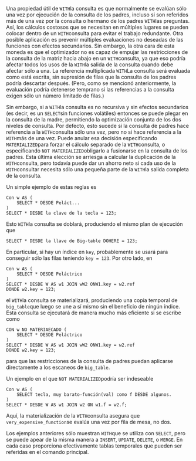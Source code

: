 Una propiedad útil de  `WITH`la consulta es que normalmente se evalúan sólo una vez por ejecución de la consulta de los padres, incluso si son referidos más de una vez por la  consulta o hermano de los padres  `WITH`las preguntas. Así, los cálculos costosos que se necesitan en múltiples lugares se pueden colocar dentro de un  `WITH`consulta para evitar el trabajo redundante. Otra posible aplicación es prevenir  múltiples evaluaciones no deseadas de las funciones con efectos  secundarios. Sin embargo, la otra cara de esta moneda es que el  optimizador no es capaz de empujar las restricciones de la consulta de  la matriz hacia abajo en un  `WITH`consulta, ya que eso podría afectar todos los usos de la  `WITH`la salida de la consulta cuando debe afectar sólo a una. La referencia multiplicada  `WITH`La consulta será evaluada como está escrita, sin supresión de filas que la consulta de los padres podría descartar después. (Pero, como se  mencionó anteriormente, la evaluación podría detenerse temprano si las  referencias a la consulta exigen sólo un número limitado de filas.)

Sin embargo, si a  `WITH`la consulta es no recursiva y sin efectos secundarios (es decir, es un  `SELECT`sin funciones volátiles) entonces se puede plegar en la consulta de la  madre, permitiendo la optimización conjunta de los dos niveles de  consulta. Por defecto, esto sucede si la consulta de padres hace  referencia a la  `WITH`consulta sólo una vez, pero no si hace referencia a la  `WITH`más de una vez. Puede anular esa decisión especificando  `MATERIALIZED`para forzar el cálculo separado de la  `WITH`consulta, o especificando  `NOT MATERIALIZED`obligarlo a fusionarse en la consulta de los padres. Esta última elección se arriesga a calcular la duplicación de la  `WITH`consulta, pero todavía puede dar un ahorro neto si cada uso de la  `WITH`consultar necesita sólo una pequeña parte de la  `WITH`la salida completa de la consulta.

Un simple ejemplo de estas reglas es

```
Con w AS (
    SELECT * DESDE Peláct...
)
SELECT * DESDE la clave de la tecla = 123;
```

Esto  `WITH`la consulta se doblará, produciendo el mismo plan de ejecución que

```
SELECT * DESDE la llave de Big-table DOHERE = 123;
```

En particular, si hay un índice en `key`, probablemente se usará para conseguir sólo las filas teniendo `key = 123`. Por otro lado, en

```
Con w AS (
    SELECT * DESDE Peláctrico
)
SELECT * DESDE W AS w1 JOIN wW2 ONW1.key = w2.ref
DONDE w2.key = 123;
```

el  `WITH`la consulta se materializará, produciendo una copia temporal de  `big_table`que luego se une a sí mismo sin el beneficio de ningún índice. Esta  consulta se ejecutará de manera mucho más eficiente si se escribe como

```
CON w NO MATERIAECADO (
    SELECT * DESDE Peláctrico
)
SELECT * DESDE W AS w1 JOIN wW2 ONW1.key = w2.ref
DONDE w2.key = 123;
```

para que las restricciones de la consulta de padres puedan aplicarse directamente a los escaneos de `big_table`.

Un ejemplo en el que  `NOT MATERIALIZED`podría ser indeseable

```
Con w AS (
    SELECT tecla, muy barato-función(val) como f DESDE algunos.
)
SELECT * DESDE W AS w1 JOIN w2 ON w1.f = w2.f;
```

Aquí, la materialización de la  `WITH`consulta asegura que  `very_expensive_function`se evalúa una vez por fila de mesa, no dos.

Los ejemplos anteriores sólo muestran  `WITH`que se utiliza con `SELECT`, pero se puede apear de la misma manera a `INSERT`, `UPDATE`, `DELETE`, o `MERGE`. En cada caso proporciona efectivamente tablas temporales que pueden ser referidas en el comando principal.

### 